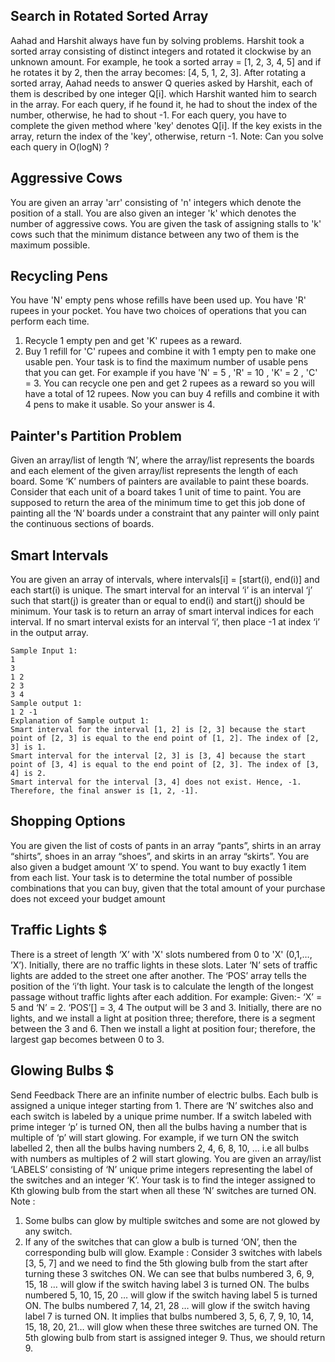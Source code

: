 ## Search in Rotated Sorted Array
Aahad and Harshit always have fun by solving problems. Harshit took a sorted array consisting of distinct integers and rotated it clockwise by an unknown amount. For example, he took a sorted array = [1, 2, 3, 4, 5] and if he rotates it by 2, then the array becomes: [4, 5, 1, 2, 3].
After rotating a sorted array, Aahad needs to answer Q queries asked by Harshit, each of them is described by one integer Q[i]. which Harshit wanted him to search in the array. For each query, if he found it, he had to shout the index of the number, otherwise, he had to shout -1.
For each query, you have to complete the given method where 'key' denotes Q[i]. If the key exists in the array, return the index of the 'key', otherwise, return -1.
Note:
Can you solve each query in O(logN) ?

## Aggressive Cows
You are given an array 'arr' consisting of 'n' integers which denote the position of a stall.
You are also given an integer 'k' which denotes the number of aggressive cows.
You are given the task of assigning stalls to 'k' cows such that the minimum distance between any two of them is the maximum possible.

## Recycling Pens
You have 'N' empty pens whose refills have been used up. You have 'R' rupees in your pocket. You have two choices of operations that you can perform each time.
1) Recycle 1 empty pen and get 'K' rupees as a reward.
2) Buy 1 refill for 'C' rupees and combine it with 1 empty pen to make one usable pen.
Your task is to find the maximum number of usable pens that you can get.
For example if you have 'N' = 5 , 'R' = 10 , 'K' = 2 , 'C' = 3. You can recycle one pen and get 2 rupees as a reward so you will have a total of 12 rupees. Now you can buy 4 refills and combine it with 4 pens to make it usable. So your answer is 4.

## Painter's Partition Problem
Given an array/list of length ‘N’, where the array/list represents the boards and each element of the given array/list represents the length of each board. Some ‘K’ numbers of painters are available to paint these boards. Consider that each unit of a board takes 1 unit of time to paint.
You are supposed to return the area of the minimum time to get this job done of painting all the ‘N’ boards under a constraint that any painter will only paint the continuous sections of boards.

## Smart Intervals
You are given an array of intervals, where intervals[i] = [start(i), end(i)] and each start(i) is unique.
The smart interval for an interval ‘i’ is an interval ‘j’ such that start(j) is greater than or equal to end(i) and start(j) should be minimum.
Your task is to return an array of smart interval indices for each interval. If no smart interval exists for an interval ‘i’, then place -1 at index ‘i’ in the output array.
```
Sample Input 1:
1
3
1 2
2 3
3 4
Sample output 1:
1 2 -1
Explanation of Sample output 1:
Smart interval for the interval [1, 2] is [2, 3] because the start point of [2, 3] is equal to the end point of [1, 2]. The index of [2, 3] is 1.
Smart interval for the interval [2, 3] is [3, 4] because the start point of [3, 4] is equal to the end point of [2, 3]. The index of [3, 4] is 2.
Smart interval for the interval [3, 4] does not exist. Hence, -1.
Therefore, the final answer is [1, 2, -1]. 
```

## Shopping Options
You are given the list of costs of pants in an array “pants”, shirts in an array “shirts”, shoes in an array “shoes”, and skirts in an array “skirts”. You are also given a budget amount ‘X’ to spend. You want to buy exactly 1 item from each list. Your task is to determine the total number of possible combinations that you can buy, given that the total amount of your purchase does not exceed your budget amount

## Traffic Lights $
There is a street of length ‘X’ with 'X' slots numbered from 0 to 'X' (0,1,…, ’X’). Initially, there are no traffic lights in these slots. Later ‘N’ sets of traffic lights are added to the street one after another. The ‘POS’ array tells the position of the ‘i’th light.
Your task is to calculate the length of the longest passage without traffic lights after each addition.
For example:
Given:- ‘X’ = 5 and ‘N’ = 2.
‘POS’[] = 3, 4
The output will be 3 and 3.
Initially, there are no lights, and we install a light at position three; therefore, there is a segment between the 3 and 6. 
Then we install a light at position four; therefore, the largest gap becomes between 0 to 3.

## Glowing Bulbs $
Send Feedback
There are an infinite number of electric bulbs. Each bulb is assigned a unique integer starting from 1. There are ‘N’ switches also and each switch is labeled by a unique prime number. If a switch labeled with prime integer ‘p’ is turned ON, then all the bulbs having a number that is multiple of ‘p’ will start glowing. For example, if we turn ON the switch labelled 2, then all the bulbs having numbers 2, 4, 6, 8, 10, ... i.e all bulbs with numbers as multiples of 2 will start glowing.
You are given an array/list ‘LABELS’ consisting of ‘N’ unique prime integers representing the label of the switches and an integer ‘K’. Your task is to find the integer assigned to Kth glowing bulb from the start when all these ‘N’ switches are turned ON.
Note :
1. Some bulbs can glow by multiple switches and some are not glowed by any switch.
2. If any of the switches that can glow a bulb is turned ‘ON’, then the corresponding bulb will glow.
Example :
Consider 3 switches with labels [3, 5,  7] and we need to find the 5th glowing bulb from the start after turning these 3 switches ON.
We can see that bulbs numbered  3, 6, 9, 15, 18 …  will glow if the switch having label 3 is turned ON.
The bulbs numbered 5, 10, 15, 20 … will glow if the switch having label 5 is turned ON.
The bulbs numbered 7, 14, 21, 28 … will glow if the switch having label 7 is turned ON.
It implies that bulbs numbered 3, 5, 6, 7, 9, 10, 14, 15, 18, 20, 21… will glow when these three switches are turned ON.
The 5th glowing bulb from start is assigned integer 9. Thus, we should return 9.
